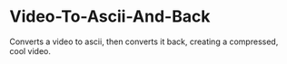 # Video-To-Ascii-And-Back
Converts a video to ascii, then converts it back, creating a compressed, cool video.
